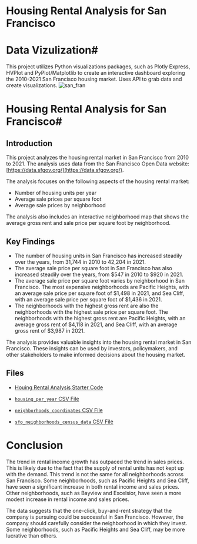 # Housing Rental Analysis for San Francisco

# Data Vizulization#
This project utilizes Python visualizations packages, such as Plotly Express, HVPlot and PyPlot/Matplotlib to create an interactive dashboard exploring the 2010-2021 San Francisco housing market.  Uses API to grab data and create visualizations.
![san_fran](https://[[www.fortunebuilders.com/wp-content/uploads/2015/04/san-francisco-real-estate-market.jpg](https://vapi.costargroup.com/video/play/7y1j6x?source=42&size=1080](https://imagescdn.homes.com/i2/Z2-IofDEdP-j3pBUlRv8QTE6as10ZZplydnulv0GNd0/116/golden-gate-heights-san-francisco-ca.jpg?p=1)))

# Housing Rental Analysis for San Francisco#

## Introduction

This project analyzes the housing rental market in San Francisco from 2010 to 2021. The analysis uses data from the San Francisco Open Data website: [https://data.sfgov.org/](https://data.sfgov.org/).


The analysis focuses on the following aspects of the housing rental market:

* Number of housing units per year
* Average sale prices per square foot
* Average sale prices by neighborhood

The analysis also includes an interactive neighborhood map that shows the average gross rent and sale price per square foot by neighborhood.

## Key Findings

* The number of housing units in San Francisco has increased steadily over the years, from 31,744 in 2010 to 42,204 in 2021.
* The average sale price per square foot in San Francisco has also increased steadily over the years, from $547 in 2010 to $920 in 2021.
* The average sale price per square foot varies by neighborhood in San Francisco. The most expensive neighborhoods are Pacific Heights, with an average sale price per square foot of $1,498 in 2021, and Sea Cliff, with an average sale price per square foot of $1,436 in 2021.
* The neighborhoods with the highest gross rent are also the neighborhoods with the highest sale price per square foot. The neighborhoods with the highest gross rent are Pacific Heights, with an average gross rent of $4,118 in 2021, and Sea Cliff, with an average gross rent of $3,987 in 2021.

The analysis provides valuable insights into the housing rental market in San Francisco. These insights can be used by investors, policymakers, and other stakeholders to make informed decisions about the housing market.



## Files

* [Houing Rental Analysis Starter Code](san_francisco_housing.ipynb)

* [`housing_per_year` CSV File](Resources/housing_per_year.csv)

* [`neighborhoods_coordinates` CSV File](Resources/neighborhoods_coordinates.csv)

* [`sfo_neighborhoods_census_data` CSV File](Resources/sfo_neighborhoods_census_data.csv)


# Conclusion # 
The trend in rental income growth has outpaced the trend in sales prices. This is likely due to the fact that the supply of rental units has not kept up with the demand. This trend is not the same for all neighborhoods across San Francisco. Some neighborhoods, such as Pacific Heights and Sea Cliff, have seen a significant increase in both rental income and sales prices. Other neighborhoods, such as Bayview and Excelsior, have seen a more modest increase in rental income and sales prices.

The data suggests that the one-click, buy-and-rent strategy that the company is pursuing could be successful in San Francisco. However, the company should carefully consider the neighborhood in which they invest. Some neighborhoods, such as Pacific Heights and Sea Cliff, may be more lucrative than others.
